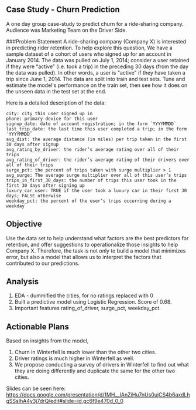 ## Case Study - Churn Prediction

A one day group case-study to predict churn for a ride-sharing company. Audience was Marketing Team on the Driver Side.

###Problem Statement
A ride-sharing company (Company X) is interested in predicting rider retention. To help explore this question, We have a sample dataset of a cohort of users who signed up for an account in January 2014. The data was pulled on July 1, 2014; consider a user retained if they were “active” (i.e. took a trip) in the preceding 30 days (from the day the data was pulled). In other words, a user is "active" if they have taken a trip since June 1, 2014. The data are split into train and test sets. Tune and estimate the model's performance on the train set, then see how it does on the unseen data in the test set at the end.

Here is a detailed description of the data:

```
city: city this user signed up in
phone: primary device for this user
signup_date: date of account registration; in the form `YYYYMMDD`
last_trip_date: the last time this user completed a trip; in the form `YYYYMMDD`
avg_dist: the average distance (in miles) per trip taken in the first 30 days after signup
avg_rating_by_driver: the rider’s average rating over all of their trips
avg_rating_of_driver: the rider’s average rating of their drivers over all of their trips
surge_pct: the percent of trips taken with surge multiplier > 1
avg_surge: The average surge multiplier over all of this user’s trips
trips_in_first_30_days: the number of trips this user took in the first 30 days after signing up
luxury_car_user: TRUE if the user took a luxury car in their first 30 days; FALSE otherwise
weekday_pct: the percent of the user’s trips occurring during a weekday
```

## Objective
Use the data set to help understand what factors are the best predictors for retention, and offer suggestions to operationalize those insights to help Company X. Therefore, the task is not only to build a model that minimizes error, but also a model that allows us to interpret the factors that contributed to our predictions.

## Analysis
1. EDA - dummified the cities, for no ratings replaced with 0
2. Built a predictive model using Logistic Regression. Score of 0.68.
3. Important features rating_of_driver, surge_pct, weekday_pct.

## Actionable Plans
  Based on insights from the model,
  1. Churn in Winterfell is much lower than the other two cities.
  2. Driver ratings is much higher in Winterfell as well.
  3. We propose conducting a survey of drivers in Winterfell to find out what they are doing differently and duplicate the same for the other two cities.

Slides can be seen here:
https://docs.google.com/presentation/d/1MH__IAnZiHu7nUs0ujCS4b6axdLhgSSsIhA4y3j7drQ/edit#slide=id.gc6f9e470d_0_0
